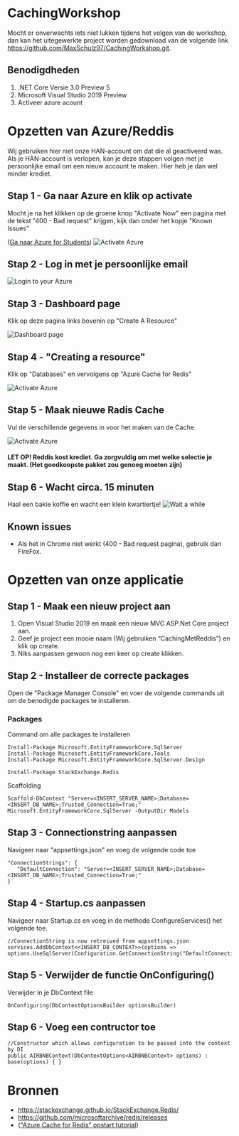 # CachingWorkshop
Mocht er onverwachts iets niet lukken tijdens het volgen van de workshop, dan kan het uitegewerkte project worden gedownload van de volgende link https://github.com/MaxSchulz97/CachingWorkshop.git.

## Benodigdheden
1. .NET Core Versie 3.0 Preview 5
2. Microsoft Visual Studio 2019 Preview
3. Activeer azure acount

# Opzetten van Azure/Reddis
Wij gebruiken hier niet onze HAN-account om dat die al geactiveerd was. Als je HAN-account is verlopen, kan je deze stappen volgen met je persoonlijke email om een nieuw account te maken. Hier heb je dan wel minder krediet.

## Stap 1 - Ga naar Azure en klik op activate
Mocht je na het klikken op de groene knop "Activate Now" een pagina met de tekst "400 - Bad request" krijgen, kijk dan onder het kopje "Known Issues"

([Ga naar Azure for Students](https://azure.microsoft.com/en-us/free/students/))
![Activate Azure](https://github.com/MaxSchulz97/CachingWorkshop/blob/master/Screenshots/1ActivateAzureAccount.jpeg)

## Stap 2 - Log in met je persoonlijke email
![Login to your Azure](https://github.com/MaxSchulz97/CachingWorkshop/blob/master/Screenshots/2LoginToAzureAccount.jpeg)

## Stap 3 - Dashboard page
Klik op deze pagina links bovenin op "Create A Resource"

![Dashboard page](https://github.com/MaxSchulz97/CachingWorkshop/blob/master/Screenshots/3AzureDashboard.jpeg)

## Stap 4 - "Creating a resource"
Klik op "Databases" en vervolgens op "Azure Cache for Redis"

![Activate Azure](https://github.com/MaxSchulz97/CachingWorkshop/blob/master/Screenshots/4CreateAzureCache.jpeg)

## Stap 5 - Maak nieuwe Radis Cache
Vul de verschillende gegevens in voor het maken van de Cache

![Activate Azure](https://github.com/MaxSchulz97/CachingWorkshop/blob/master/Screenshots/5CreateTheCache.jpeg)

#### LET OP! Reddis kost krediet. Ga zorgvuldig om met welke selectie je maakt. (Het goedkoopste pakket zou genoeg moeten zijn)

## Stap 6 - Wacht circa. 15 minuten
Haal een bakie koffie en wacht een klein kwartiertje!
![Wait a while](https://github.com/MaxSchulz97/CachingWorkshop/blob/master/Screenshots/6WaitAWhile.jpeg)

## Known issues
- Als het in Chrome niet werkt (400 - Bad request pagina), gebruik dan FireFox.

# Opzetten van onze applicatie
## Stap 1 - Maak een nieuw project aan
1. Open Visual Studio 2019 en maak een nieuw MVC ASP.Net Core project aan.
2. Geef je project een mooie naam (Wij gebruiken “CachingMetReddis”) en klik op create.
3. Niks aanpassen gewoon nog een keer op create klikken.

## Stap 2 - Installeer de correcte packages
Open de "Package Manager Console" en voer de volgende commands uit om de benodigde packages te installeren.

### Packages
Command om alle packages te installeren
```
Install-Package Microsoft.EntityFrameworkCore.SqlServer
Install-Package Microsoft.EntityFrameworkCore.Tools
Install-Package Microsoft.EntityFrameworkCore.SqlServer.Design

Install-Package StackExchange.Redis
```

Scaffolding
```
Scaffold-DbContext "Server=<INSERT_SERVER_NAME>;Database=<INSERT_DB_NAME>;Trusted_Connection=True;" Microsoft.EntityFrameworkCore.SqlServer -OutputDir Models
```

## Stap 3 - Connectionstring aanpassen
Navigeer naar "appsettings.json" en voeg de volgende code toe
```
"ConnectionStrings": {
   "DefaultConnection": "Server=<INSERT_SERVER_NAME>;Database=<INSERT_DB_NAME>;Trusted_Connection=True;"   
}
```

## Stap 4 - Startup.cs aanpassen
Navigeer naar Startup.cs en voeg in de methode ConfigureServices() het volgende toe.
```
//ConnectionString is now retreived from appsettings.json             
services.AddDbContext<<INSERT_DB_CONTEXT>>(options => options.UseSqlServer(Configuration.GetConnectionString("DefaultConnection")));
```

## Stap 5 - Verwijder de functie OnConfiguring()
Verwijder in je DbContext file 
```
OnConfiguring(DbContextOptionsBuilder optionsBuilder)
``` 

## Stap 6 - Voeg een contructor toe
```
//Constructor which allows configuration to be passed into the context by DI         
public AIRBNBContext(DbContextOptions<AIRBNBContext> options) : base(options) { } 
```



# Bronnen
- https://stackexchange.github.io/StackExchange.Redis/
- https://github.com/microsoftarchive/redis/releases
-  (["Azure Cache for Redis" opstart tutorial](https://docs.microsoft.com/en-us/azure/azure-cache-for-redis/cache-web-app-howto))
